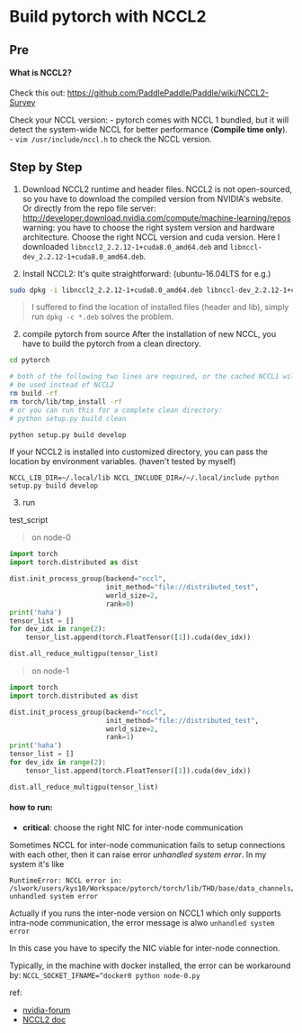 Build pytorch with NCCL2
=====

Pre
---

#### What is NCCL2?
Check this out:
https://github.com/PaddlePaddle/Paddle/wiki/NCCL2-Survey

Check your NCCL version:
    - pytorch comes with NCCL 1 bundled, but it will detect the system-wide NCCL for better performance (**Compile time only**).
    - `vim /usr/include/nccl.h` to check the NCCL version.

Step by Step
---

1. Download NCCL2 runtime and header files.
NCCL2 is not open-sourced, so you have to download the compiled version from NVIDIA's website. Or directly from the repo file server: http://developer.download.nvidia.com/compute/machine-learning/repos
warning: you have to choose the right system version and hardware architecture.
Choose the right NCCL version and cuda version. Here I downloaded `libnccl2_2.2.12-1+cuda8.0_amd64.deb` and `libnccl-dev_2.2.12-1+cuda8.0_amd64.deb`.


2. Install NCCL2:
It's quite straightforward: (ubuntu-16.04LTS for e.g.)
```bash
sudo dpkg -i libnccl2_2.2.12-1+cuda8.0_amd64.deb libnccl-dev_2.2.12-1+cuda8.0_amd64.deb
```
> I suffered to find the location of installed files (header and lib), simply run `dpkg -c *.deb` solves the problem.


2. compile pytorch from source
After the installation of new NCCL, you have to build the pytorch from a clean directory.
```bash
cd pytorch

# both of the following two lines are required, or the cached NCCL1 will
# be used instead of NCCL2
rm build -rf
rm torch/lib/tmp_install -rf
# or you can run this for a complete clean directory:
# python setup.py build clean

python setup.py build develop
```

If your NCCL2 is installed into customized directory, you can pass the location by environment variables. (haven't tested by myself)
```
NCCL_LIB_DIR=~/.local/lib NCCL_INCLUDE_DIR=/~/.local/include python setup.py build develop
```

3. run

test_script

> on node-0

```python
import torch
import torch.distributed as dist

dist.init_process_group(backend="nccl",
                        init_method="file://distributed_test",
                        world_size=2,
                        rank=0)
print('haha')
tensor_list = []
for dev_idx in range(2):
    tensor_list.append(torch.FloatTensor([1]).cuda(dev_idx))

dist.all_reduce_multigpu(tensor_list)
```

> on node-1

```python
import torch
import torch.distributed as dist

dist.init_process_group(backend="nccl",
                        init_method="file://distributed_test",
                        world_size=2,
                        rank=1)
print('haha')
tensor_list = []
for dev_idx in range(2):
    tensor_list.append(torch.FloatTensor([1]).cuda(dev_idx))

dist.all_reduce_multigpu(tensor_list)
```

#### how to run:

- **critical**: choose the right NIC for inter-node communication

Sometimes NCCL for inter-node communication fails to setup connections with each other, then it can raise error *unhandled system error*. In my system it's like
```log
RuntimeError: NCCL error in: /slwork/users/kys10/Workspace/pytorch/torch/lib/THD/base/data_channels/DataChannelNccl.cpp:322, unhandled system error
```
Actually if you runs the inter-node version on NCCL1 which only supports intra-node communication, the error message is alwo `unhandled system error`

In this case you have to specify the NIC viable for inter-node connection.

Typically, in the machine with docker installed, the error can be workaround by:
`NCCL_SOCKET_IFNAME=^docker0 python node-0.py`

ref:
- [nvidia-forum](https://devtalk.nvidia.com/default/topic/1023946/gpu-accelerated-libraries/nccl-2-0-support-inter-node-communication-using-sockets-/)
- [NCCL2 doc](https://docs.nvidia.com/deeplearning/sdk/nccl-developer-guide/index.html#ncclknobs)
